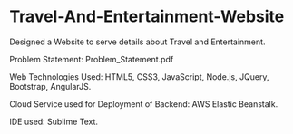 # Travel-And-Entertainment-Website
Designed a Website to serve details about Travel and Entertainment.

Problem Statement: Problem_Statement.pdf

Web Technologies Used: HTML5, CSS3, JavaScript, Node.js, JQuery, Bootstrap, AngularJS.

Cloud Service used for Deployment of Backend: AWS Elastic Beanstalk. 

IDE used: Sublime Text.
